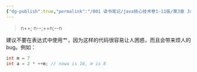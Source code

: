 ```yaml
---
{"dg-publish":true,"permalink":"/001 读书笔记/java核心技术卷1-11版/第3章 Java的基本程序设计结构/3.5 运算符/3.5.6 自增自减运算符/","created":"2024-04-15T14:09:09.456+08:00","updated":"2024-06-01T10:43:19.819+08:00"}
---
```


>n++; n--;++n;--n

建议不要在表达式中使用艹，因为这样的代码很容易让人困惑，而且会带来烦人的 bug。例如：

```java
int m = 7
int a = 2 * ++m; // nowa is 16, m is 8 
```